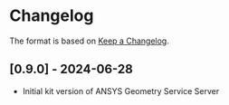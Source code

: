 # Changelog

The format is based on [Keep a Changelog](https://keepachangelog.com/en/1.0.0/).


## [0.9.0] - 2024-06-28
- Initial kit version of ANSYS Geometry Service Server

